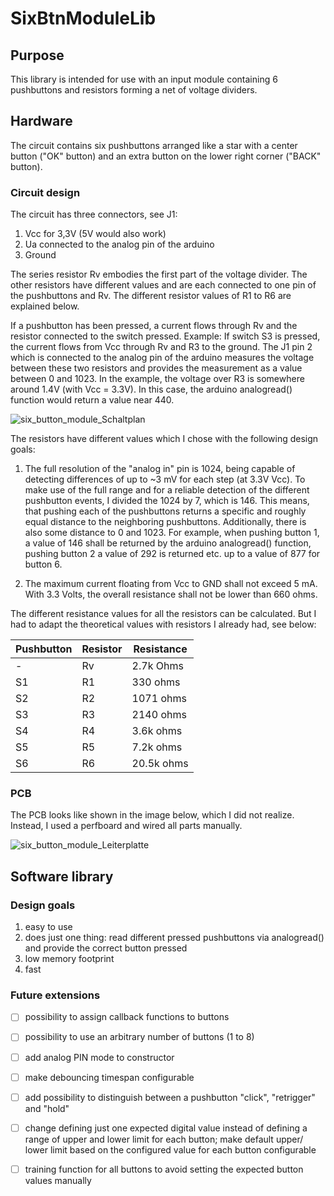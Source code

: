 # SixBtnModuleLib

## Purpose
This library is intended for use with an input module containing 6 pushbuttons and resistors forming a net of voltage dividers.

## Hardware
The circuit contains six pushbuttons arranged like a star with a center button ("OK" button) and an extra button on the lower right corner ("BACK" button).

### Circuit design
The circuit has three connectors, see J1:
1. Vcc for 3,3V (5V would also work)
2. Ua connected to the analog pin of the arduino
3. Ground

The series resistor Rv embodies the first part of the voltage divider. The other resistors have different values and are each connected to one pin of the pushbuttons and Rv. The different resistor values of R1 to R6 are explained below.

If a pushbutton has been pressed, a current flows through Rv and the resistor connected to the switch pressed. Example: If switch S3 is pressed, the current flows from Vcc through Rv and R3 to the ground. The J1 pin 2 which is connected to the analog pin of the arduino measures the voltage between these two resistors and provides the measurement as a value between 0 and 1023. In the example, the voltage over R3 is somewhere around 1.4V (with Vcc = 3.3V). In this case, the arduino analogread() function would return a value near 440.

![six_button_module_Schaltplan](https://user-images.githubusercontent.com/82120163/126395178-ff381c78-d783-4711-82cd-a7b7c0909d42.png)

The resistors have different values which I chose with the following design goals:
1. The full resolution of the "analog in" pin is 1024, being capable of detecting differences of up to ~3 mV for each step (at 3.3V Vcc). To make use of the full range and for a reliable detection of the different pushbutton events, I divided the 1024 by 7, which is 146. This means, that pushing each of the pushbuttons returns a specific and roughly equal distance to the neighboring pushbuttons. Additionally, there is also some distance to 0 and 1023.
For example, when pushing button 1, a value of 146 shall be returned by the arduino analogread() function, pushing button 2 a value of 292 is returned etc. up to a value of 877 for button 6. 

2. The maximum current floating from Vcc to GND shall not exceed 5 mA. With 3.3 Volts, the overall resistance shall not be lower than 660 ohms.

The different resistance values for all the resistors can be calculated. But I had to adapt the theoretical values with resistors I already had, see below:

| Pushbutton | Resistor | Resistance |
| ------------- | ------------- | ------------- |
| -  | Rv | 2.7k Ohms |
| S1 | R1 | 330 ohms |
| S2 | R2 | 1071 ohms |
| S3 | R3 | 2140 ohms |
| S4 | R4 | 3.6k ohms |
| S5 | R5 | 7.2k ohms |
| S6 |  R6 | 20.5k ohms |


### PCB
The PCB looks like shown in the image below, which I did not realize. Instead, I used a perfboard and wired all parts manually.

![six_button_module_Leiterplatte](https://user-images.githubusercontent.com/82120163/126395160-31a94af6-2b2b-467b-ab51-85cfec6fb9fa.png)


## Software library
### Design goals
1. easy to use
2. does just one thing: read different pressed pushbuttons via analogread() and provide the correct button pressed
3. low memory footprint
4. fast

### Future extensions
- [ ] possibility to assign callback functions to buttons
- [ ] possibility to use an arbitrary number of buttons (1 to 8)
- [ ] add analog PIN mode to constructor
- [ ] make debouncing timespan configurable
- [ ] add possibility to distinguish between a pushbutton "click", "retrigger" and "hold"
- [ ] change defining just one expected digital value instead of defining a range of upper and lower limit for each button; make default upper/ lower limit based on the configured value for each button configurable
- [ ] training function for all buttons to avoid setting the expected button values manually 

